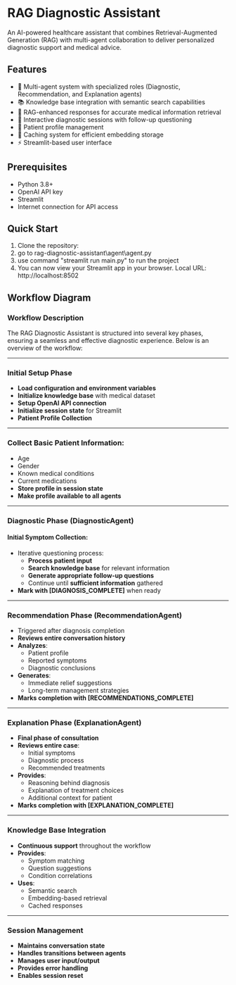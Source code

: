 # RAG Diagnostic Assistant

An AI-powered healthcare assistant that combines Retrieval-Augmented Generation (RAG) with multi-agent collaboration to deliver personalized diagnostic support and medical advice.

## Features

- 🤖 Multi-agent system with specialized roles (Diagnostic, Recommendation, and Explanation agents)
- 📚 Knowledge base integration with semantic search capabilities
- 🔄 RAG-enhanced responses for accurate medical information retrieval
- 🎯 Interactive diagnostic sessions with follow-up questioning
- 👤 Patient profile management
- 💾 Caching system for efficient embedding storage
- ⚡ Streamlit-based user interface

## Prerequisites

- Python 3.8+
- OpenAI API key
- Streamlit
- Internet connection for API access

## Quick Start

1. Clone the repository:
2. go to rag-diagnostic-assistant\agent\agent.py
3. use command "streamlit run main.py" to run the project
4. You can now view your Streamlit app in your browser. Local URL: http://localhost:8502

## Workflow Diagram

### Workflow Description

The RAG Diagnostic Assistant is structured into several key phases, ensuring a seamless and effective diagnostic experience. Below is an overview of the workflow:

---

### Initial Setup Phase

- **Load configuration and environment variables**
- **Initialize knowledge base** with medical dataset
- **Setup OpenAI API connection**
- **Initialize session state** for Streamlit
- **Patient Profile Collection**

---

### Collect Basic Patient Information:

- Age  
- Gender  
- Known medical conditions  
- Current medications  
- **Store profile in session state**  
- **Make profile available to all agents**

---

### Diagnostic Phase (DiagnosticAgent)

#### Initial Symptom Collection:

- Iterative questioning process:
  - **Process patient input**
  - **Search knowledge base** for relevant information
  - **Generate appropriate follow-up questions**
  - Continue until **sufficient information** gathered  
- **Mark with [DIAGNOSIS_COMPLETE]** when ready

---

### Recommendation Phase (RecommendationAgent)

- Triggered after diagnosis completion  
- **Reviews entire conversation history**  
- **Analyzes**: 
  - Patient profile  
  - Reported symptoms  
  - Diagnostic conclusions  
- **Generates**: 
  - Immediate relief suggestions  
  - Long-term management strategies  
- **Marks completion with [RECOMMENDATIONS_COMPLETE]**

---

### Explanation Phase (ExplanationAgent)

- **Final phase of consultation**  
- **Reviews entire case**: 
  - Initial symptoms  
  - Diagnostic process  
  - Recommended treatments  
- **Provides**:
  - Reasoning behind diagnosis  
  - Explanation of treatment choices  
  - Additional context for patient  
- **Marks completion with [EXPLANATION_COMPLETE]**

---

### Knowledge Base Integration

- **Continuous support** throughout the workflow  
- **Provides**:
  - Symptom matching  
  - Question suggestions  
  - Condition correlations  
- **Uses**:
  - Semantic search  
  - Embedding-based retrieval  
  - Cached responses  

---

### Session Management

- **Maintains conversation state**  
- **Handles transitions between agents**  
- **Manages user input/output**  
- **Provides error handling**  
- **Enables session reset**
